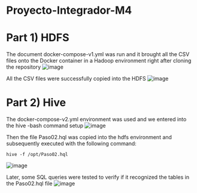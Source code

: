 # Proyecto-Integrador-M4

# Part 1) HDFS

The document docker-compose-v1.yml was run and it brought all the CSV files onto the Docker container in a Hadoop environment right after cloning the repository
![image](https://github.com/user-attachments/assets/aaa0ed44-0d24-45c1-b810-f93f33986d98)

All the CSV files were successfully copied into the HDFS
![image](https://github.com/user-attachments/assets/aa6212a8-6e61-4f0b-9a96-80e5fd748f39)


# Part 2) Hive

The docker-compose-v2.yml environment was used and we entered into the hive -bash command setup
![image](https://github.com/user-attachments/assets/c08eacd5-60e8-4867-8b41-0e1ac475081c)

Then the file Paso02.hql was copied into the hdfs environment and subsequently executed with the following command:

    hive -f /opt/Paso02.hql

![image](https://github.com/user-attachments/assets/33f5b76e-0527-4925-bc92-701edc79ea65)

Later, some SQL queries were tested to verify if it recognized the tables in the Paso02.hql file
![image](https://github.com/user-attachments/assets/ccbdb256-2cab-4bf9-941f-c1d8933c52ed)


